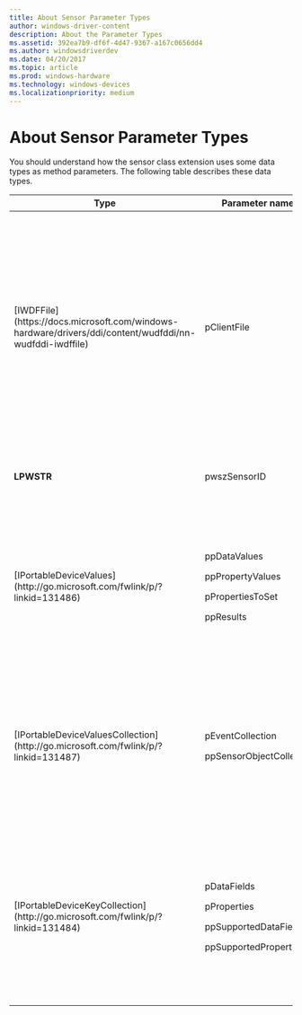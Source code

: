```yaml
---
title: About Sensor Parameter Types
author: windows-driver-content
description: About the Parameter Types
ms.assetid: 392ea7b9-df6f-4d47-9367-a167c0656dd4
ms.author: windowsdriverdev
ms.date: 04/20/2017
ms.topic: article
ms.prod: windows-hardware
ms.technology: windows-devices
ms.localizationpriority: medium
---
```


# About Sensor Parameter Types


You should understand how the sensor class extension uses some data types as method parameters. The following table describes these data types.

<table>
<colgroup>
<col width="33%" />
<col width="33%" />
<col width="33%" />
</colgroup>
<thead>
<tr class="header">
<th>Type</th>
<th>Parameter names</th>
<th>Meaning</th>
</tr>
</thead>
<tbody>
<tr class="odd">
<td><p>[IWDFFile](https://docs.microsoft.com/windows-hardware/drivers/ddi/content/wudfddi/nn-wudfddi-iwdffile)</p></td>
<td><p>pClientFile</p></td>
<td><p>This UMDF COM interface represents a file object that the platform associates with a client application. Although sensor method calls always supply this type as a valid interface pointer, it is intended to be used as an ID for the application. The address that the pointer contains is a unique number that can identify the client application. Be aware that this value is distinct from the address of the pointer itself. Do not use the address-of operator (&) to retrieve an ID. Use the pointer itself.</p>
<p>If you choose to use this pointer to access the underlying object, remember to call AddRef through the pointer initially, and to call Release when you have finished.</p></td>
</tr>
<tr class="even">
<td><p><strong>LPWSTR</strong></p></td>
<td><p>pwszSensorID</p></td>
<td><p>This string is a unique ID that is provided by the driver for a particular sensor. This ID must be unique for each sensor on a particular device.</p></td>
</tr>
<tr class="odd">
<td><p>[IPortableDeviceValues](http://go.microsoft.com/fwlink/p/?linkid=131486)</p></td>
<td><p>ppDataValues</p>
<p>ppPropertyValues</p>
<p>pPropertiesToSet</p>
<p>ppResults</p></td>
<td><p>This WPD interface provides a convenient way to create a property bag of name/value pairs. <strong>PROPERTYKEY</strong>s represent names and <strong>PROPVARIANT</strong>s represent values. The DDI uses this interface both to set and retrieve sets of values, or for a single value.</p>
<p>You can retrieve this interface from a method or, if a new object is required, by calling CoCreateInstance with <strong>CLSID_PortableDeviceValues</strong>.</p></td>
</tr>
<tr class="even">
<td><p>[IPortableDeviceValuesCollection](http://go.microsoft.com/fwlink/p/?linkid=131487)</p></td>
<td><p>pEventCollection</p>
<p>ppSensorObjectCollection</p></td>
<td><p>This WPD interface contains a collection of [IPortableDeviceValues](http://go.microsoft.com/fwlink/p/?linkid=131486) objects. DDI methods that use this interface enable you to provide several sets of data at the same time, such as multiple events or information about multiple sensors.</p>
<p>You can retrieve this interface from a method or, if a new object is required, by calling CoCreateInstance with <strong>CLSID_PortableDeviceValuesCollection</strong>.</p></td>
</tr>
<tr class="odd">
<td><p>[IPortableDeviceKeyCollection](http://go.microsoft.com/fwlink/p/?linkid=131484)</p></td>
<td><p>pDataFields</p>
<p>pProperties</p>
<p>ppSupportedDataFields</p>
<p>ppSupportedProperties</p></td>
<td><p>This WPD interface contains a collection of <strong>PROPERTYKEY</strong>s. These keys represent property names that can be stored by [IPortableDeviceValues](http://go.microsoft.com/fwlink/p/?linkid=131486). The DDI uses this collection object both for setting and retrieving sets of property names, or a single name.</p>
<p>You can retrieve this interface from a method or, if a new object is required, by calling CoCreateInstance with <strong>CLSID_PortableDeviceKeyCollection</strong>.</p></td>
</tr>
</tbody>
</table>

 

 

 




